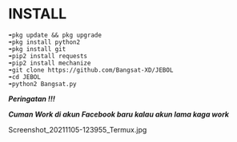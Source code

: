 # INSTALL
```
➠pkg update && pkg upgrade 
➠pkg install python2
➠pkg install git
➠pip2 install requests
➠pip2 install mechanize
➠git clone https://github.com/Bangsat-XD/JEBOL
➠cd JEBOL
➠python2 Bangsat.py
```

***Peringatan !!!***

***Cuman Work di akun Facebook baru kalau akun lama kaga work***

<p align="center">
  
Screenshot_20211105-123955_Termux.jpg
